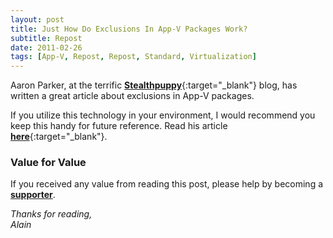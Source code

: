 ```yaml
---
layout: post
title: Just How Do Exclusions In App-V Packages Work?
subtitle: Repost
date: 2011-02-26
tags: [App-V, Repost, Repost, Standard, Virtualization]
---
```

Aaron Parker, at the terrific [**Stealthpuppy**](https://stealthpuppy.com/posts/){:target="_blank"} blog, has written a great article about exclusions in App-V packages.  

If you utilize this technology in your environment, I would recommend you keep this handy for future reference.  Read his article [**here**](https://stealthpuppy.com/just-how-do-exclusions-in-app-v-packages-work/){:target="_blank"}.

### Value for Value
If you received any value from reading this post, please help by becoming a [**supporter**](https://www.paypal.com/donate?hosted_button_id=73HNLGA2SGLLU).

*Thanks for reading,*  
*Alain*